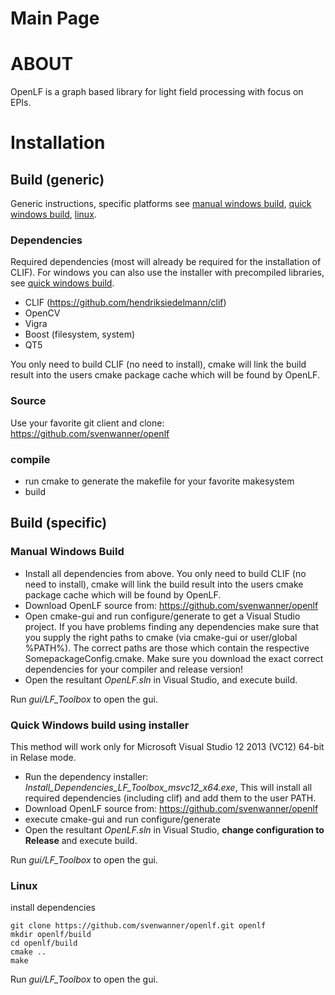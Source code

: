 # Main Page

# ABOUT

OpenLF is a graph based library for light field processing with focus on EPIs.

# Installation

## Build (generic)

Generic instructions, specific platforms see [manual windows build](#win_man), [quick windows build](#win_quick), [linux](#linux).

### Dependencies

Required dependencies (most will already be required for the installation of CLIF). For windows you can also use the installer with precompiled libraries, see [quick windows build](#win_quick).

- CLIF (https://github.com/hendriksiedelmann/clif)
- OpenCV
- Vigra
- Boost (filesystem, system)
- QT5

You only need to build CLIF (no need to install), cmake will link the build result into the users cmake package cache which will be found by OpenLF.

### Source

Use your favorite git client and clone:
https://github.com/svenwanner/openlf

### compile

- run cmake to generate the makefile for your favorite makesystem
- build

## Build (specific)

### <a name="win_man"></a> Manual Windows Build

- Install all dependencies from above. You only need to build CLIF (no need to install), cmake will link the build result into the users cmake package cache which will be found by OpenLF.
- Download OpenLF source from: https://github.com/svenwanner/openlf
- Open cmake-gui and run configure/generate to get a Visual Studio project. If you have problems finding any dependencies make sure that you supply the right paths to cmake (via cmake-gui or user/global %PATH%). The correct paths are those which contain the respective SomepackageConfig.cmake. Make sure you download the exact correct dependencies for your compiler and release version!
- Open the resultant *OpenLF.sln* in Visual Studio, and execute build.

Run *gui/LF_Toolbox* to open the gui.


### <a name="win_quick"></a> Quick Windows build using installer

This method will work only for Microsoft Visual Studio 12 2013 (VC12) 64-bit in Relase mode.
- Run the dependency installer: *Install_Dependencies_LF_Toolbox_msvc12_x64.exe*, 
This will install all required dependencies (including clif) and add them to the user PATH.
- Download OpenLF source from: https://github.com/svenwanner/openlf
- execute cmake-gui and run configure/generate
- Open the resultant *OpenLF.sln* in Visual Studio, **change configuration to Release** and execute build.

Run *gui/LF_Toolbox* to open the gui.

### <a name="linux"></a> Linux

install dependencies

```
git clone https://github.com/svenwanner/openlf.git openlf
mkdir openlf/build
cd openlf/build
cmake ..
make
```

Run *gui/LF_Toolbox* to open the gui.

